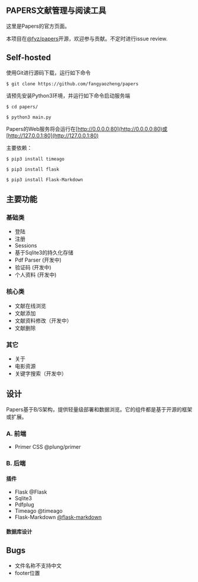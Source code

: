 

## PAPERS文献管理与阅读工具

这里是Papers的官方页面。

本项目在[@fyz/papers](https://www.github.com/)开源，欢迎参与贡献。不定时进行issue review.

## Self-hosted

使用Git进行源码下载，运行如下命令

``` 
$ git clone https://github.com/fangyaozheng/papers
```

请预先安装Python3环境，并运行如下命令启动服务端

``` 
$ cd papers/
```

```
$ python3 main.py
```

Papers的Web服务将会运行在[http://0.0.0.0:80](http://0.0.0.0:80)或[http://127.0.0.1:80](http://127.0.0.1:80)

主要依赖：

``` 
$ pip3 install timeago
```

```
$ pip3 install flask
```

```
$ pip3 install Flask-Markdown
```

## 主要功能

### 基础类
  - 登陆
  - 注册
  - Sessions
  - 基于Sqlite3的持久化存储
  - Pdf Parser (开发中)
  - 验证码 (开发中)
  - 个人资料 (开发中)
### 核心类
  - 文献在线浏览
  - 文献添加
  - 文献资料修改（开发中）
  - 文献删除
### 其它
  - 关于
  - 电影资源
  - 关键字搜索（开发中）

## 设计

Papers基于B/S架构，提供轻量级部署和数据浏览。它的组件都是基于开源的框架或扩展。

### A. 前端

- Primer CSS @plung/primer

### B. 后端

#### 插件

- Flask @Flask
- Sqlite3
- Pdfplug
- Timeago @timeago
- Flask-Markdown [@flask-markdown](https://pythonhosted.org/Flask-Markdown/)

#### 数据库设计


## Bugs

- 文件名称不支持中文
- footer位置